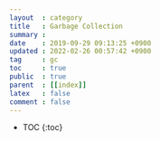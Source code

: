 ```yaml
---
layout  : category
title   : Garbage Collection
summary : 
date    : 2019-09-29 09:13:25 +0900
updated : 2022-02-26 00:57:42 +0900
tag     : gc
toc     : true
public  : true
parent  : [[index]]
latex   : false
comment : false
---
```

* TOC
{:toc}

